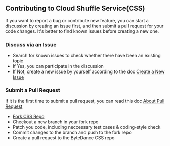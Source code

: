 ## Contributing to Cloud Shuffle Service(CSS)

If you want to report a bug or contribute new feature, you can start a discussion by creating an issue first,
and then submit a pull request for your code changes. It's better to find known issues before creating a new one.

### Discuss via an Issue
- Search for known issues to check whether there have been an existing topic
- If Yes, you can participate in the discussion
- If Not, create a new issue by yourself according to the doc [Create a New Issue](https://docs.github.com/en/issues/tracking-your-work-with-issues/creating-an-issue)

### Submit a Pull Request
If it is the first time to submit a pull request, you can read this doc [About Pull Request](https://docs.github.com/en/pull-requests/collaborating-with-pull-requests/proposing-changes-to-your-work-with-pull-requests/about-pull-requests)

- [Fork CSS Repo](https://docs.github.com/en/get-started/quickstart/fork-a-repo)
- Checkout a new branch in your fork repo
- Patch you code, including neccessary test cases & coding-style check
- Commit changes to the branch and push to the fork repo
- Create a pull request to the ByteDance CSS repo

